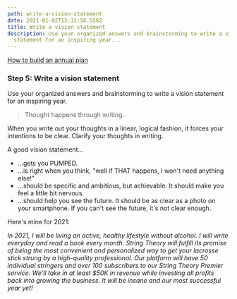 ```yaml
---
path: write-a-vision-statement
date: 2021-01-02T15:31:56.558Z
title: Write a vision statement
description: Use your organized answers and brainstorming to write a vision
  statement for an inspiring year...
---
```

[How to build an annual plan](https://jeffcannon.dev/blog/how-to-build-an-annual-plan/)

### Step 5: Write a vision statement

Use your organized answers and brainstorming to write a vision statement for an inspiring year.

> Thought happens through writing.

When you write out your thoughts in a linear, logical fashion, it forces your intentions to be clear. Clarify your thoughts in writing.

A good vision statement...

* ...gets you PUMPED.
* ...is right when you think, "well if THAT happens, I won't need anything else!"
* ...should be specific and ambitious, but achievable. It should make you feel a little bit nervous.
* ...should help you see the future. It should be as clear as a photo on your smartphone. If you can't see the future, it's not clear enough.

Here's mine for 2021:

*In 2021, I will be living an active, healthy lifestyle without alcohol. I will write everyday and read a book every month. String Theory will fulfill its promise of being the most convenient and personalized way to get your lacrosse stick strung by a high-quality professional. Our platform will have 50 individual stringers and over 100 subscribers to our String Theory Premier service. We’ll take in at least $50K in revenue while investing all profits back into growing the business. It will be insane and our most successful year yet!*